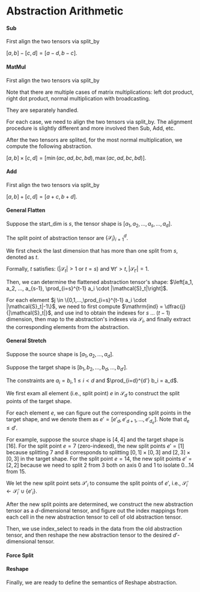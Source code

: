 # Abstraction Arithmetic

#### Sub

First align the two tensors via split_by

$[a,b] - [c,d] = [a-d, b-c]$.

#### MatMul

First align the two tensors via split_by

Note that there are multiple cases of matrix multiplications: left dot product, right dot product, normal multiplication with broadcasting.

They are separately handled.

For each case, we need to align the two tensors via split_by. The alignment procedure is slightly different and more involved then Sub, Add, etc.

After the two tensors are splited, for the most normal multiplication, we compute the following abstraction.

$[a,b] \times [c,d] = [\min(ac,ad,bc,bd),\max(ac,ad,bc,bd)].$

#### Add

First align the two tensors via split_by

$[a,b]+[c,d]=[a+c,b+d]$.

#### General Flatten

Suppose the start_dim is $s$, the tensor shape is $[a_1, a_2, ..., a_s, ..., a_d]$.

The split point of abstraction tensor are $\{\mathcal{S}_i\}_{i=1}^d$.

We first check the last dimension that has more than one split from $s$, denoted as $t$.

Formally, $t$ satisfies: ($|\mathcal{S}_t| > 1$ or $t=s$) and $\forall t' > t, |\mathcal{S}_{t'}| = 1$.

Then, we can determine the flattened abstraction tensor's shape: $\left[a_1, a_2, ..., a_{s-1}, \prod_{i=s}^{t-1} a_i \cdot |\mathcal{S}_t|\right]$.

For each element $j \in \{0,1,...,\prod_{i=s}^{t-1} a_i \cdot |\mathcal{S}_t|-1\}$, we need to first compute $\mathrm{ind} = \dfrac{j}{|\mathcal{S}_t|}$, and use $\mathrm{ind}$ to obtain the indexes for $s$ ... ($t-1$) dimension, then map to the abstraction's indexes via $\mathcal{S}_i$, and finally extract the corresponding elements from the abstraction.

#### General Stretch

Suppose the source shape is $[a_1, a_2, ..., a_d]$.

Suppose the target shape is $[b_1, b_2, ..., b_d, ..., b_{d'}]$.

The constraints are $a_i = b_i, 1\le i <d$ and $\prod_{i=d}^{d'} b_i = a_d$.

We first exam all element (i.e., split point) $e$ in $\mathcal{S}_d$ to construct the split points of the target shape.

For each element $e$, we can figure out the corresponding split points in the target shape, and we denote them as $e'=[e'_d, e'_{d+1}, ..., e'_{d_e}]$. Note that $d_e \le d'$.

For example, suppose the source shape is $[4,4]$ and the target shape is $[16]$. For the split point $e=7$ (zero-indexed), the new split points $e'=[1]$ because splitting $7$ and $8$ corresponds to splitting $[0,1]\times [0,3]$ and $[2,3] \times [0,3]$ in the target shape. For the split point $e=14$, the new split points $e'=[2,2]$ because we need to split $2$ from $3$ both on axis 0 and 1 to isolate $0...14$ from $15$.

We let the new split point sets $\mathcal{S}'_i$ to consume the split points of $e'$, i.e., $\mathcal{S}_i' \gets \mathcal{S}_i' \cup \{e'_i\}$.

After the new split points are determined, we construct the new abstraction tensor as a $d$-dimensional tensor, and figure out the index mappings from each cell in the new abstraction tensor to cell of old abstraction tensor.

Then, we use index_select to reads in the data from the old abstraction tensor, and then reshape the new abstraction tensor to the desired $d'$-dimensional tensor.

#### Force Split



#### Reshape

Finally, we are ready to define the semantics of Reshape abstraction.
